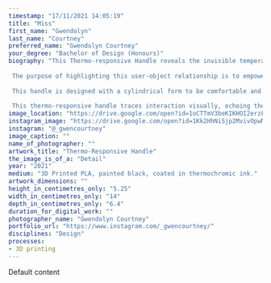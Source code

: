```yaml
---
timestamp: "17/11/2021 14:05:19"
title: "Miss"
first_name: "Gwendolyn"
last_name: "Courtney"
preferred_name: "Gwendolyn Courtney"
your_degree: "Bachelor of Design (Honours)"
biography: "This Thermo-responsive Handle reveals the invisible temperature relationship between people and objects in a mesmerizing display of colour.
 
 The purpose of highlighting this user-object relationship is to empower mundane objects like handles to respond and reflect their user, demanding attention where they would usually be unnoticed.
 
 This handle is designed with a cylindrical form to be comfortable and maximize the surface area touched by the hand. 3D printed, painted black and then counted in thermochromic ink; the handle appears black until touched (or heat is applied), which is when the thermochromic ink comes to life, outlining exactly where the hand has touched the handle with an array of colour.
 
 This thermo-responsive handle traces interaction visually, echoing the user in colour. Diverting the eye, this handle is autonomous in its ability to reflect its use. This reaction is ephemeral and forgetful, returning to its normal black surface after time."
image_location: "https://drive.google.com/open?id=1oCTTmV3beKIKHOI2erzFkyGODgzwxg7-"
instagram_image: "https://drive.google.com/open?id=1Kk2HhNiSjp2MvivOpwMNU50LAok19Ua7"
instagram: "@_gwencourtney"
image_caption: ""
name_of_photographer: ""
artwork_title: "Thermo-Responsive Handle"
the_image_is_of_a: "Detail"
year: "2021"
medium: "3D Printed PLA, painted black, coated in thermochromic ink."
artwork_dimensions: ""
height_in_centimetres_only: "5.25"
width_in_centimetres_only: "14"
depth_in_centimetres_only: "6.4"
duration_for_digital_work: ""
photographer_name: "Gwendolyn Courtney"
portfolio_url: "https://www.instagram.com/_gwencourtney/"
disciplines: "Design"
processes:
- 3D printing
---
```


Default content